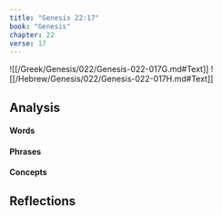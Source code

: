 ```yaml
---
title: "Genesis 22:17"
book: "Genesis"
chapter: 22
verse: 17
---
```

![[/Greek/Genesis/022/Genesis-022-017G.md#Text]]
![[/Hebrew/Genesis/022/Genesis-022-017H.md#Text]]

## Analysis

#### Words

#### Phrases

#### Concepts

## Reflections
